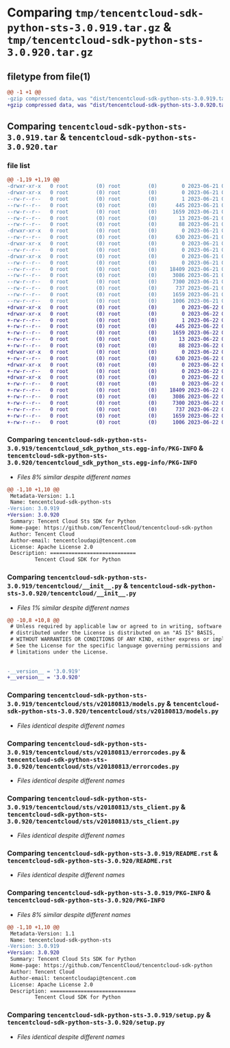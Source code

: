 # Comparing `tmp/tencentcloud-sdk-python-sts-3.0.919.tar.gz` & `tmp/tencentcloud-sdk-python-sts-3.0.920.tar.gz`

## filetype from file(1)

```diff
@@ -1 +1 @@
-gzip compressed data, was "dist/tencentcloud-sdk-python-sts-3.0.919.tar", last modified: Wed Jun 21 00:35:53 2023, max compression
+gzip compressed data, was "dist/tencentcloud-sdk-python-sts-3.0.920.tar", last modified: Thu Jun 22 00:34:34 2023, max compression
```

## Comparing `tencentcloud-sdk-python-sts-3.0.919.tar` & `tencentcloud-sdk-python-sts-3.0.920.tar`

### file list

```diff
@@ -1,19 +1,19 @@
-drwxr-xr-x   0 root         (0) root         (0)        0 2023-06-21 00:35:53.000000 tencentcloud-sdk-python-sts-3.0.919/
-drwxr-xr-x   0 root         (0) root         (0)        0 2023-06-21 00:35:53.000000 tencentcloud-sdk-python-sts-3.0.919/tencentcloud_sdk_python_sts.egg-info/
--rw-r--r--   0 root         (0) root         (0)        1 2023-06-21 00:35:53.000000 tencentcloud-sdk-python-sts-3.0.919/tencentcloud_sdk_python_sts.egg-info/dependency_links.txt
--rw-r--r--   0 root         (0) root         (0)      445 2023-06-21 00:35:53.000000 tencentcloud-sdk-python-sts-3.0.919/tencentcloud_sdk_python_sts.egg-info/SOURCES.txt
--rw-r--r--   0 root         (0) root         (0)     1659 2023-06-21 00:35:53.000000 tencentcloud-sdk-python-sts-3.0.919/tencentcloud_sdk_python_sts.egg-info/PKG-INFO
--rw-r--r--   0 root         (0) root         (0)       13 2023-06-21 00:35:53.000000 tencentcloud-sdk-python-sts-3.0.919/tencentcloud_sdk_python_sts.egg-info/top_level.txt
--rw-r--r--   0 root         (0) root         (0)       88 2023-06-21 00:35:53.000000 tencentcloud-sdk-python-sts-3.0.919/setup.cfg
-drwxr-xr-x   0 root         (0) root         (0)        0 2023-06-21 00:35:53.000000 tencentcloud-sdk-python-sts-3.0.919/tencentcloud/
--rw-r--r--   0 root         (0) root         (0)      630 2023-06-21 00:35:53.000000 tencentcloud-sdk-python-sts-3.0.919/tencentcloud/__init__.py
-drwxr-xr-x   0 root         (0) root         (0)        0 2023-06-21 00:35:53.000000 tencentcloud-sdk-python-sts-3.0.919/tencentcloud/sts/
--rw-r--r--   0 root         (0) root         (0)        0 2023-06-21 00:35:53.000000 tencentcloud-sdk-python-sts-3.0.919/tencentcloud/sts/__init__.py
-drwxr-xr-x   0 root         (0) root         (0)        0 2023-06-21 00:35:53.000000 tencentcloud-sdk-python-sts-3.0.919/tencentcloud/sts/v20180813/
--rw-r--r--   0 root         (0) root         (0)        0 2023-06-21 00:35:53.000000 tencentcloud-sdk-python-sts-3.0.919/tencentcloud/sts/v20180813/__init__.py
--rw-r--r--   0 root         (0) root         (0)    18409 2023-06-21 00:35:53.000000 tencentcloud-sdk-python-sts-3.0.919/tencentcloud/sts/v20180813/models.py
--rw-r--r--   0 root         (0) root         (0)     3086 2023-06-21 00:35:53.000000 tencentcloud-sdk-python-sts-3.0.919/tencentcloud/sts/v20180813/errorcodes.py
--rw-r--r--   0 root         (0) root         (0)     7300 2023-06-21 00:35:53.000000 tencentcloud-sdk-python-sts-3.0.919/tencentcloud/sts/v20180813/sts_client.py
--rw-r--r--   0 root         (0) root         (0)      737 2023-06-21 00:35:53.000000 tencentcloud-sdk-python-sts-3.0.919/README.rst
--rw-r--r--   0 root         (0) root         (0)     1659 2023-06-21 00:35:53.000000 tencentcloud-sdk-python-sts-3.0.919/PKG-INFO
--rw-r--r--   0 root         (0) root         (0)     1006 2023-06-21 00:35:53.000000 tencentcloud-sdk-python-sts-3.0.919/setup.py
+drwxr-xr-x   0 root         (0) root         (0)        0 2023-06-22 00:34:34.000000 tencentcloud-sdk-python-sts-3.0.920/
+drwxr-xr-x   0 root         (0) root         (0)        0 2023-06-22 00:34:34.000000 tencentcloud-sdk-python-sts-3.0.920/tencentcloud_sdk_python_sts.egg-info/
+-rw-r--r--   0 root         (0) root         (0)        1 2023-06-22 00:34:34.000000 tencentcloud-sdk-python-sts-3.0.920/tencentcloud_sdk_python_sts.egg-info/dependency_links.txt
+-rw-r--r--   0 root         (0) root         (0)      445 2023-06-22 00:34:34.000000 tencentcloud-sdk-python-sts-3.0.920/tencentcloud_sdk_python_sts.egg-info/SOURCES.txt
+-rw-r--r--   0 root         (0) root         (0)     1659 2023-06-22 00:34:34.000000 tencentcloud-sdk-python-sts-3.0.920/tencentcloud_sdk_python_sts.egg-info/PKG-INFO
+-rw-r--r--   0 root         (0) root         (0)       13 2023-06-22 00:34:34.000000 tencentcloud-sdk-python-sts-3.0.920/tencentcloud_sdk_python_sts.egg-info/top_level.txt
+-rw-r--r--   0 root         (0) root         (0)       88 2023-06-22 00:34:34.000000 tencentcloud-sdk-python-sts-3.0.920/setup.cfg
+drwxr-xr-x   0 root         (0) root         (0)        0 2023-06-22 00:34:34.000000 tencentcloud-sdk-python-sts-3.0.920/tencentcloud/
+-rw-r--r--   0 root         (0) root         (0)      630 2023-06-22 00:34:33.000000 tencentcloud-sdk-python-sts-3.0.920/tencentcloud/__init__.py
+drwxr-xr-x   0 root         (0) root         (0)        0 2023-06-22 00:34:34.000000 tencentcloud-sdk-python-sts-3.0.920/tencentcloud/sts/
+-rw-r--r--   0 root         (0) root         (0)        0 2023-06-22 00:34:33.000000 tencentcloud-sdk-python-sts-3.0.920/tencentcloud/sts/__init__.py
+drwxr-xr-x   0 root         (0) root         (0)        0 2023-06-22 00:34:34.000000 tencentcloud-sdk-python-sts-3.0.920/tencentcloud/sts/v20180813/
+-rw-r--r--   0 root         (0) root         (0)        0 2023-06-22 00:34:33.000000 tencentcloud-sdk-python-sts-3.0.920/tencentcloud/sts/v20180813/__init__.py
+-rw-r--r--   0 root         (0) root         (0)    18409 2023-06-22 00:34:33.000000 tencentcloud-sdk-python-sts-3.0.920/tencentcloud/sts/v20180813/models.py
+-rw-r--r--   0 root         (0) root         (0)     3086 2023-06-22 00:34:33.000000 tencentcloud-sdk-python-sts-3.0.920/tencentcloud/sts/v20180813/errorcodes.py
+-rw-r--r--   0 root         (0) root         (0)     7300 2023-06-22 00:34:33.000000 tencentcloud-sdk-python-sts-3.0.920/tencentcloud/sts/v20180813/sts_client.py
+-rw-r--r--   0 root         (0) root         (0)      737 2023-06-22 00:34:33.000000 tencentcloud-sdk-python-sts-3.0.920/README.rst
+-rw-r--r--   0 root         (0) root         (0)     1659 2023-06-22 00:34:34.000000 tencentcloud-sdk-python-sts-3.0.920/PKG-INFO
+-rw-r--r--   0 root         (0) root         (0)     1006 2023-06-22 00:34:33.000000 tencentcloud-sdk-python-sts-3.0.920/setup.py
```

### Comparing `tencentcloud-sdk-python-sts-3.0.919/tencentcloud_sdk_python_sts.egg-info/PKG-INFO` & `tencentcloud-sdk-python-sts-3.0.920/tencentcloud_sdk_python_sts.egg-info/PKG-INFO`

 * *Files 8% similar despite different names*

```diff
@@ -1,10 +1,10 @@
 Metadata-Version: 1.1
 Name: tencentcloud-sdk-python-sts
-Version: 3.0.919
+Version: 3.0.920
 Summary: Tencent Cloud Sts SDK for Python
 Home-page: https://github.com/TencentCloud/tencentcloud-sdk-python
 Author: Tencent Cloud
 Author-email: tencentcloudapi@tencent.com
 License: Apache License 2.0
 Description: ============================
         Tencent Cloud SDK for Python
```

### Comparing `tencentcloud-sdk-python-sts-3.0.919/tencentcloud/__init__.py` & `tencentcloud-sdk-python-sts-3.0.920/tencentcloud/__init__.py`

 * *Files 1% similar despite different names*

```diff
@@ -10,8 +10,8 @@
 # Unless required by applicable law or agreed to in writing, software
 # distributed under the License is distributed on an "AS IS" BASIS,
 # WITHOUT WARRANTIES OR CONDITIONS OF ANY KIND, either express or implied.
 # See the License for the specific language governing permissions and
 # limitations under the License.
 
 
-__version__ = '3.0.919'
+__version__ = '3.0.920'
```

### Comparing `tencentcloud-sdk-python-sts-3.0.919/tencentcloud/sts/v20180813/models.py` & `tencentcloud-sdk-python-sts-3.0.920/tencentcloud/sts/v20180813/models.py`

 * *Files identical despite different names*

### Comparing `tencentcloud-sdk-python-sts-3.0.919/tencentcloud/sts/v20180813/errorcodes.py` & `tencentcloud-sdk-python-sts-3.0.920/tencentcloud/sts/v20180813/errorcodes.py`

 * *Files identical despite different names*

### Comparing `tencentcloud-sdk-python-sts-3.0.919/tencentcloud/sts/v20180813/sts_client.py` & `tencentcloud-sdk-python-sts-3.0.920/tencentcloud/sts/v20180813/sts_client.py`

 * *Files identical despite different names*

### Comparing `tencentcloud-sdk-python-sts-3.0.919/README.rst` & `tencentcloud-sdk-python-sts-3.0.920/README.rst`

 * *Files identical despite different names*

### Comparing `tencentcloud-sdk-python-sts-3.0.919/PKG-INFO` & `tencentcloud-sdk-python-sts-3.0.920/PKG-INFO`

 * *Files 8% similar despite different names*

```diff
@@ -1,10 +1,10 @@
 Metadata-Version: 1.1
 Name: tencentcloud-sdk-python-sts
-Version: 3.0.919
+Version: 3.0.920
 Summary: Tencent Cloud Sts SDK for Python
 Home-page: https://github.com/TencentCloud/tencentcloud-sdk-python
 Author: Tencent Cloud
 Author-email: tencentcloudapi@tencent.com
 License: Apache License 2.0
 Description: ============================
         Tencent Cloud SDK for Python
```

### Comparing `tencentcloud-sdk-python-sts-3.0.919/setup.py` & `tencentcloud-sdk-python-sts-3.0.920/setup.py`

 * *Files identical despite different names*

